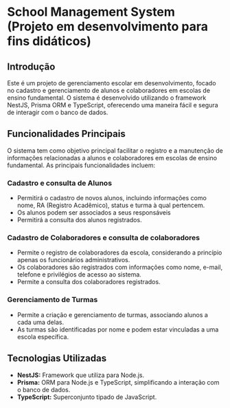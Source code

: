 # School Management System (Projeto em desenvolvimento para fins didáticos) 

## Introdução
Este é um projeto de gerenciamento escolar em desenvolvimento, focado no cadastro e gerenciamento de alunos e colaboradores em escolas de ensino fundamental. O sistema é desenvolvido utilizando o framework NestJS,  Prisma ORM e TypeScript, oferecendo uma maneira fácil e segura de interagir com o banco de dados.

## Funcionalidades Principais
O sistema tem como objetivo principal facilitar o registro e a manutenção de informações relacionadas a alunos e colaboradores em escolas de ensino fundamental. As principais funcionalidades incluem:

### Cadastro e consulta de Alunos 
- Permitirá o cadastro de novos alunos, incluindo informações como nome, RA (Registro Acadêmico), status e turma à qual pertencem.
- Os alunos podem ser associados a seus responsáveis
- Permitirá a consulta dos alunos registrados.


### Cadastro de Colaboradores e consulta de colaboradores
- Permite o registro de colaboradores da escola, considerando a princípio apenas os funcionários administrativos.
- Os colaboradores são registrados com informações como nome, e-mail, telefone e privilégios de acesso ao sistema.
- Permite a consulta dos colaboradores registrados.


### Gerenciamento de Turmas
- Permite a criação e gerenciamento de turmas, associando alunos a cada uma delas.
- As turmas são identificadas por nome e podem estar vinculadas a uma escola específica.


## Tecnologias Utilizadas
- **NestJS:** Framework que utiliza para Node.js.
- **Prisma:** ORM para Node.js e TypeScript, simplificando a interação com o banco de dados.
- **TypeScript:** Superconjunto tipado de JavaScript.


